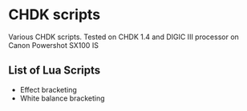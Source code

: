 # CHDK scripts
Various CHDK scripts. Tested on CHDK 1.4 and DIGIC III processor on Canon Powershot SX100 IS

## List of Lua Scripts

- Effect bracketing
- White balance bracketing
